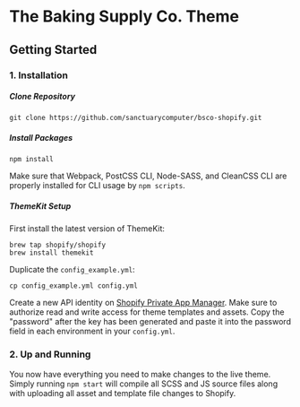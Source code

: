 # The Baking Supply Co. Theme

## Getting Started

### 1. Installation

##### Clone Repository

    git clone https://github.com/sanctuarycomputer/bsco-shopify.git

##### Install Packages

    npm install

Make sure that Webpack, PostCSS CLI, Node-SASS, and CleanCSS CLI are properly installed for CLI usage by `npm scripts`.

##### ThemeKit Setup

First install the latest version of ThemeKit:

    brew tap shopify/shopify
    brew install themekit

Duplicate the `config_example.yml`:

    cp config_example.yml config.yml

Create a new API identity on [Shopify Private App Manager](https://the-baking-supply-co.myshopify.com/admin/apps/private/new). Make sure to authorize read and write access for theme templates and assets. Copy the "password" after the key has been generated and paste it into the password field in each environment in your `config.yml`.

### 2. Up and Running

You now have everything you need to make changes to the live theme. Simply running `npm start` will compile all SCSS and JS source files along with uploading all asset and template file changes to Shopify.
